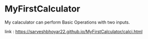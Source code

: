 # MyFirstCalculator
My calaculator can perform Basic Operations with two inputs.

link : https://sarveshbhoyar22.github.io/MyFirstCalculator/calci.html
